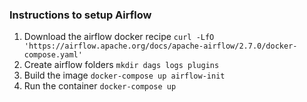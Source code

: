 ### Instructions to setup Airflow

1. Download the airflow docker recipe `curl -LfO 'https://airflow.apache.org/docs/apache-airflow/2.7.0/docker-compose.yaml'`
2. Create airflow folders `mkdir dags logs plugins`
3. Build the image `docker-compose up airflow-init`
4. Run the container `docker-compose up`
